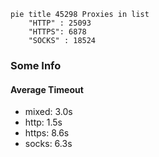
```mermaid
pie title 45298 Proxies in list
    "HTTP" : 25093
    "HTTPS": 6878
    "SOCKS" : 18524
```

### Some Info
#### Average Timeout

- mixed: 3.0s
- http: 1.5s
- https: 8.6s
- socks: 6.3s